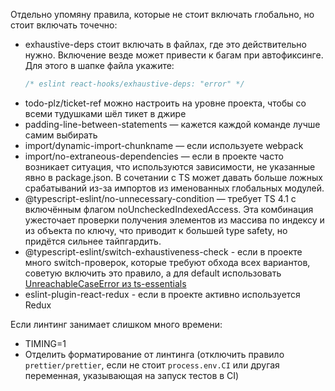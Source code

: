 Отдельно упомяну правила, которые не стоит включать глобально, но стоит включать точечно:
* exhaustive-deps стоит включать в файлах, где это действительно нужно. Включение везде может привести к багам при автофиксинге. Для этого в шапке файла укажите:
  ```ts
  /* eslint react-hooks/exhaustive-deps: "error" */
  ```
* todo-plz/ticket-ref можно настроить на уровне проекта, чтобы со всеми тудушками шёл тикет в джире
* padding-line-between-statements — кажется каждой команде лучше самим выбирать
* import/dynamic-import-chunkname — если используете webpack
* import/no-extraneous-dependencies — если в проекте часто возникает ситуация, что используются зависимости, не указанные явно в package.json. В сочетании с TS может давать больше ложных срабатываний из-за импортов из именованных глобальных модулей.
* @typescript-eslint/no-unnecessary-condition — требует TS 4.1 с включённым флагом noUncheckedIndexedAccess. Эта комбинация ужесточает проверки получения элементов из массива по индексу и из объекта по ключу, что приводит к большей type safety, но придётся сильнее тайпгардить.
* @typescript-eslint/switch-exhaustiveness-check - если в проекте много switch-проверок, которые требуют обхода всех вариантов, советую включить это правило, а для default использовать [UnreachableCaseError из ts-essentials](https://github.com/krzkaczor/ts-essentials#exhaustive-switch-cases)
* eslint-plugin-react-redux - если в проекте активно используется Redux

Если линтинг занимает слишком много времени:
* TIMING=1
* Отделить форматирование от линтинга (отключить правило `prettier/prettier`, если не стоит `process.env.CI` или другая переменная, указывающая на запуск тестов в CI)

